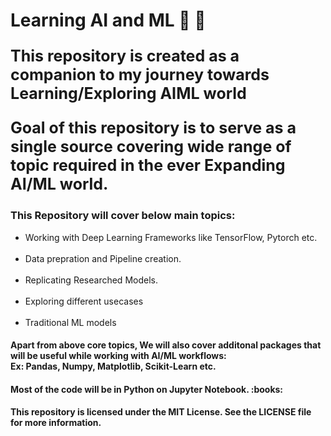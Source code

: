 # Learning AI and ML :school: :1234:

<p style="font-size: 25px;">
<b>This repository is created as a companion to my journey towards Learning/Exploring AIML world</b>
</p>

<p style="font-size: 25px;">
<b>Goal of this repository is to serve as a single source covering wide range of topic required in the ever Expanding AI/ML world.</b>
</p>

<h3><b>This Repository will cover below main topics:</b></h3>
<ul>
    <li>Working with Deep Learning Frameworks like TensorFlow, Pytorch etc.</li><br>
    <li>Data prepration and Pipeline creation.</li><br>
    <li>Replicating Researched Models.</li><br>
    <li>Exploring different usecases </li><br>
    <li>Traditional ML models</li>
</ul>

<h4><p>
Apart from above core topics, We will also cover additonal packages that will be useful while working with AI/ML workflows:<br>
Ex: Pandas, Numpy, Matplotlib, Scikit-Learn etc.<br>
</p></h4>

<h4><p>
Most of the code will be in Python on Jupyter Notebook. :books:
</p></h4> 

<h4>This repository is licensed under the MIT License. See the LICENSE file for more information.</h4>